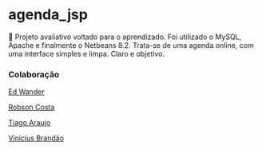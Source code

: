 # agenda_jsp

📅 Projeto avaliativo voltado para o aprendizado. Foi utilizado o MySQL, Apache e finalmente o Netbeans 8.2.
Trata-se de uma agenda online, com uma interface simples e limpa. Claro e objetivo.

### Colaboração

[Ed Wander](https://github.com/Edy940)

[Robson Costa](https://github.com/RobsonCostaRbn)

[Tiago Araujo](https://github.com/tiagoarasi)

[Vinicíus Brandão](https://github.com/ViniciusBrandao2)

